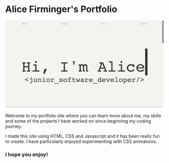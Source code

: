 # Alice Firminger's Portfolio

![A screenshot of my portfolio landing page](images/url.png)

Welcome to my portfolio site where you can learn more about me, my skills and some of the projects I have worked on since beginning my coding journey.

I made this site using HTML, CSS and Javascript and it has been really fun to create. I have particularly enjoyed experimenting with CSS animations.

### I hope you enjoy!
